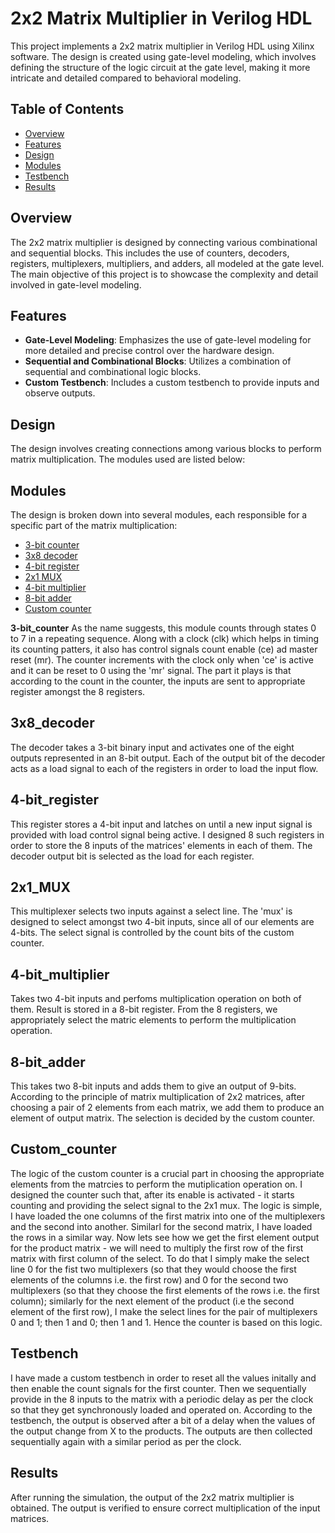 # 2x2 Matrix Multiplier in Verilog HDL

This project implements a 2x2 matrix multiplier in Verilog HDL using Xilinx software. The design is created using gate-level modeling, which involves defining the structure of the logic circuit at the gate level, making it more intricate and detailed compared to behavioral modeling.

## Table of Contents

- [Overview](#overview)
- [Features](#features)
- [Design](#design)
- [Modules](#modules)
- [Testbench](#testbench)
- [Results](#results)

## Overview

The 2x2 matrix multiplier is designed by connecting various combinational and sequential blocks. This includes the use of counters, decoders, registers, multiplexers, multipliers, and adders, all modeled at the gate level. The main objective of this project is to showcase the complexity and detail involved in gate-level modeling.

## Features

- **Gate-Level Modeling**: Emphasizes the use of gate-level modeling for more detailed and precise control over the hardware design.
- **Sequential and Combinational Blocks**: Utilizes a combination of sequential and combinational logic blocks.
- **Custom Testbench**: Includes a custom testbench to provide inputs and observe outputs.

## Design

The design involves creating connections among various blocks to perform matrix multiplication. The modules used are listed below:

## Modules

The design is broken down into several modules, each responsible for a specific part of the matrix multiplication:

- [3-bit counter](#3-bit_counter)
- [3x8 decoder](#3x8_decoder)
- [4-bit register](#4-bit_register)
- [2x1 MUX](#2x1_MUX)
- [4-bit multiplier](#4-bit_multiplier)
- [8-bit adder](#8-bit_adder)
- [Custom counter](#Custom_counter)

 **3-bit_counter**
As the name suggests, this module counts through states 0 to 7 in a repeating sequence. Along with a clock (clk) which helps in timing its counting patters, it also has control signals count enable (ce) ad master reset (mr). The counter increments with the clock only when 'ce' is active and it can be reset to 0 using the 'mr' signal.
The part it plays is that according to the count in the counter, the inputs are sent to appropriate register amongst the 8 registers.

## 3x8_decoder
The decoder takes a 3-bit binary input and activates one of the eight outputs represented in an 8-bit output.
Each of the output bit of the decoder acts as a load signal to each of the registers in order to load the input flow.

## 4-bit_register
This register stores a 4-bit input and latches on until a new input signal is provided with load control signal being active.
I designed 8 such registers in order to store the 8 inputs of the matrices' elements in each of them. The decoder output bit is selected as the load for each register.

## 2x1_MUX
This multiplexer selects two inputs against a select line.
The 'mux' is designed to select amongst two 4-bit inputs, since all of our elements are 4-bits. The select signal is controlled by the count bits of the custom counter.

## 4-bit_multiplier
Takes two 4-bit inputs and perfoms multiplication operation on both of them. Result is stored in a 8-bit register.
From the 8 registers, we appropriately select the matric elements to perform the multiplication operation.

## 8-bit_adder
This takes two 8-bit inputs and adds them to give an output of 9-bits.
According to the principle of matrix multiplication of 2x2 matrices, after choosing a pair of 2 elements from each matrix, we add them to produce an element of output matrix. The selection is decided by the custom counter.

## Custom_counter
The logic of the custom counter is a crucial part in choosing the appropriate elements from the matrcies to perform the mutiplication operation on. I designed the counter such that, after its enable is activated - it starts counting and providing the select signal to the 2x1 mux. The logic is simple, I have loaded the one columns of the first matrix into one of the multiplexers and the second into another. Similarl for the second matrix, I have loaded the rows in a similar way. Now lets see how we get the first element output for the product matrix - we will need to multiply the first row of the first matrix with first column of the select. To do that I simply make the select line 0 for the fist two multiplexers (so that they would choose the first elements of the columns i.e. the first row) and 0 for the second two multiplexers (so that they choose the first elements of the rows i.e. the first column); similarly for the next element of the product (i.e the second element of the first row), I make the select lines for the pair of multiplexers 0 and 1; then 1 and 0; then 1 and 1. Hence the counter is based on this logic.

## Testbench

I have made a custom testbench in order to reset all the values initally and then enable the count signals for the first counter. Then we sequentially provide in the 8 inputs to the matrix with a periodic delay as per the clock so that they get synchronously loaded and operated on. According to the testbench, the output is observed after a bit of a delay when the values of the output change from X to the products. The outputs are then collected sequentially again with a similar period as per the clock.

## Results

After running the simulation, the output of the 2x2 matrix multiplier is obtained. The output is verified to ensure correct multiplication of the input matrices. 



